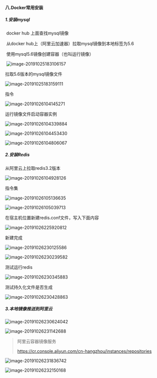 #### 八.Docker常用安装

##### 1.安装mysql

​	docker hub 上面查找mysql镜像

​	从docker  hub上（阿里云加速器）拉取mysql镜像到本地标签为5.6

​	使用mysql5.6镜像创建容器（也叫运行镜像）

​	![image-20191025183106157](E:\Typora笔记\Pic\image-20191025183106157.png)

拉取5.6版本的mysql镜像文件

![image-20191025183159111](E:\Typora笔记\Pic\image-20191025183159111.png)

指令

![image-20191026104145271](E:\Typora笔记\Pic\image-20191026104145271.png)

运行镜像文件启动容器实例

![image-20191026104339884](E:\Typora笔记\Pic\image-20191026104339884.png)

![image-20191026104453430](E:\Typora笔记\Pic\image-20191026104453430.png)

![image-20191026104806067](E:\Typora笔记\Pic\image-20191026104806067.png)

##### 2.安装Redis

从阿里云上拉取redis3.2版本

![image-20191026104928126](E:\Typora笔记\Pic\image-20191026104928126.png)

指令集

![image-20191026105136635](E:\Typora笔记\Pic\image-20191026105136635.png)



![image-20191026105039713](E:\Typora笔记\Pic\image-20191026105039713.png)

在宿主机位置新建redis.conf文件，写入下面内容

![image-20191026225920812](E:\Typora笔记\Pic\image-20191026225920812.png)

新建完成

![image-20191026230125586](E:\Typora笔记\Pic\image-20191026230125586.png)

![image-20191026230239582](E:\Typora笔记\Pic\image-20191026230239582.png)

测试运行redis

![image-20191026230345883](E:\Typora笔记\Pic\image-20191026230345883.png)

测试持久化文件是否生成

![image-20191026230428863](E:\Typora笔记\Pic\image-20191026230428863.png)

##### 3.本地镜像推送到阿里云

![image-20191026230624042](E:\Typora笔记\Pic\image-20191026230624042.png)

![image-20191026231142688](E:\Typora笔记\Pic\image-20191026231142688.png)

>阿里云容器镜像服务
>
>https://cr.console.aliyun.com/cn-hangzhou/instances/repositories

![image-20191026231836742](E:\Typora笔记\Pic\image-20191026231836742.png)



![image-20191026232150168](E:\Typora笔记\Pic\image-20191026232150168.png)



